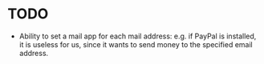 TODO
====

* Ability to set a mail app for each mail address: e.g. if PayPal is installed, it is useless for us, since it wants to send money to the specified email address.
